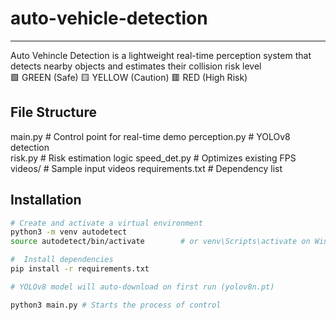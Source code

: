 # auto-vehicle-detection

---
Auto Vehincle Detection is a lightweight real-time perception system that detects nearby objects and estimates their collision risk level \
🟩 GREEN (Safe) 🟨 YELLOW (Caution)  🟥 RED (High Risk) 
## File Structure
main.py # Control point for real-time demo 
perception.py # YOLOv8 detection  
risk.py # Risk estimation logic 
speed_det.py # Optimizes existing FPS 
videos/ # Sample input videos 
requirements.txt # Dependency list 
##  Installation
```bash
# Create and activate a virtual environment 
python3 -m venv autodetect 
source autodetect/bin/activate        # or venv\Scripts\activate on Windows

#  Install dependencies
pip install -r requirements.txt

# YOLOv8 model will auto-download on first run (yolov8n.pt)

python3 main.py # Starts the process of control
